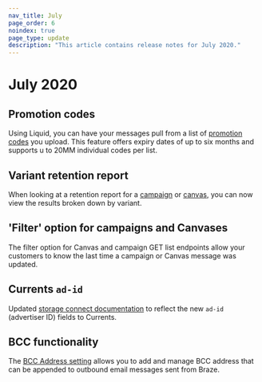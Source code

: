 ```yaml
--- 
nav_title: July
page_order: 6
noindex: true
page_type: update
description: "This article contains release notes for July 2020."
---
```

# July 2020

## Promotion codes

Using Liquid, you can have your messages pull from a list of [promotion codes]({{site.baseurl}}/user_guide/personalization_and_dynamic_content/promotion_codes/#promotion-codes) you upload. This feature offers expiry dates of up to six months and supports u to 20MM individual codes per list.

## Variant retention report

When looking at a retention report for a [campaign]({{site.baseurl}}/user_guide/engagement_tools/campaigns/testing_and_more/retention_reports/) or [canvas]({{site.baseurl}}/user_guide/engagement_tools/canvas/retention_reports/), you can now view the results broken down by variant. 

## 'Filter' option for campaigns and Canvases

The filter option for Canvas and campaign GET list endpoints allow your customers to know the last time a campaign or Canvas message was updated.

## Currents `ad-id`

Updated [storage connect documentation]({{site.baseurl}}/user_guide/data_and_analytics/braze_currents/event_glossary/message_engagement_events/#content-card-click-events) to reflect the new `ad-id` (advertiser ID) fields to Currents.

## BCC functionality

The [BCC Address setting]({{site.baseurl}}/user_guide/administrative/app_settings/email_settings/) allows you to add and manage BCC address that can be appended to outbound email messages sent from Braze.	

[1]: {{site.baseurl}}/user_guide/personalization_and_dynamic_content/promotion_codes/#promotion-codes
[2]: {{site.baseurl}}/user_guide/engagement_tools/campaigns/testing_and_more/retention_reports/
[3]: {{site.baseurl}}/user_guide/engagement_tools/canvas/retention_reports/
[4]: {{site.baseurl}}/user_guide/data_and_analytics/braze_currents/event_glossary/message_engagement_events/#content-card-click-events
[5]: {{site.baseurl}}/user_guide/administrative/app_settings/email_settings/